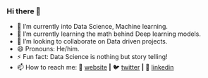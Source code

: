 ### Hi there 👋

<!--
**SiddhanthNB/SiddhanthNB** is a ✨ _special_ ✨ repository because its `README.md` (this file) appears on your GitHub profile.
-->

- 🔭 I’m currently into Data Science, Machine learning. 
- 🌱 I’m currently learning the math behind Deep learning models.
- 👯 I’m looking to collaborate on Data driven projects.
- 😄 Pronouns: He/him.
- ⚡ Fun fact: Data Science is nothing but story telling!
- 📫 How to reach me: 
🏡 [website][website] **|** 
🐦 [twitter][twitter] **|** 
👔 [linkedin][linkedin]



[website]: https://siddhanthnb.github.io/DataScience-Portfolio/
[twitter]: https://twitter.com/SiddhanthNB
[linkedin]: https://www.linkedin.com/in/siddhanth-nagendra-bhimakari/
